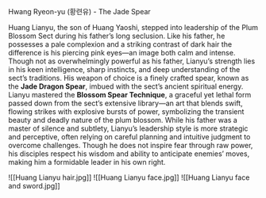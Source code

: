 Hwang Ryeon-yu (황련유) - The Jade Spear

Huang Lianyu, the son of Huang Yaoshi, stepped into leadership of the Plum Blossom Sect during his father’s long seclusion. Like his father, he possesses a pale complexion and a striking contrast of dark hair the difference is his piercing pink eyes—an image both calm and intense. Though not as overwhelmingly powerful as his father, Lianyu’s strength lies in his keen intelligence, sharp instincts, and deep understanding of the sect’s traditions.
His weapon of choice is a finely crafted spear, known as the **Jade Dragon Spear**, imbued with the sect’s ancient spiritual energy. Lianyu mastered the **Blossom Spear Technique**, a graceful yet lethal form passed down from the sect’s extensive library—an art that blends swift, flowing strikes with explosive bursts of power, symbolizing the transient beauty and deadly nature of the plum blossom.
While his father was a master of silence and subtlety, Lianyu’s leadership style is more strategic and perceptive, often relying on careful planning and intuitive judgment to overcome challenges. Though he does not inspire fear through raw power, his disciples respect his wisdom and ability to anticipate enemies’ moves, making him a formidable leader in his own right.

![[Huang Lianyu hair.jpg]]
![[Huang Lianyu face.jpg]]
![[Huang Lianyu face and sword.jpg]]